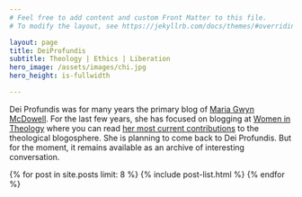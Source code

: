 ```yaml
---
# Feel free to add content and custom Front Matter to this file.
# To modify the layout, see https://jekyllrb.com/docs/themes/#overriding-theme-defaults

layout: page
title: DeiProfundis
subtitle: Theology | Ethics | Liberation
hero_image: /assets/images/chi.jpg
hero_height: is-fullwidth

---
```


Dei Profundis was for many years the primary blog of <a href="http://mariagwyn.com/">Maria Gwyn McDowell</a>. For the last few years, she has focused on blogging at <a href="https://womenintheology.org/">Women in Theology</a> where you can read <a href="https://womenintheology.org/author/mariagwyn/">her most current contributions</a> to the theological blogosphere. She is planning to come back to Dei Profundis. But for the moment, it remains available as an archive of interesting conversation.

{% for post in site.posts limit: 8 %}
{% include post-list.html %}
{% endfor %}
